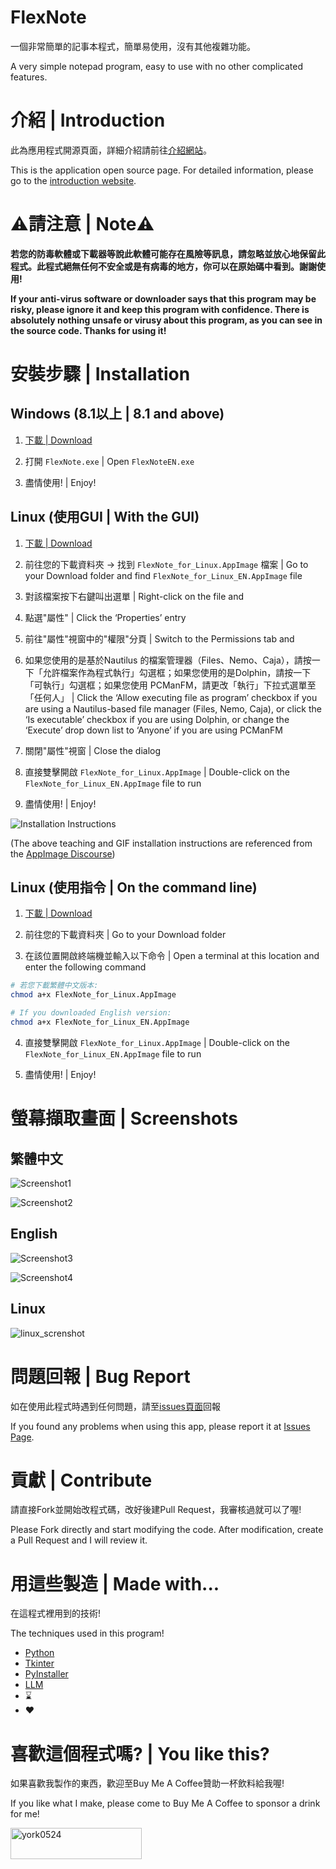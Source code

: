 # FlexNote
一個非常簡單的記事本程式，簡單易使用，沒有其他複雜功能。

A very simple notepad program, easy to use with no other complicated features. 

# 介紹 | Introduction
此為應用程式開源頁面，詳細介紹請前往[介紹網站](https://york9675.github.io/flexnote/)。

This is the application open source page. For detailed information, please go to the [introduction website](https://york9675.github.io/flexnote/english).

# ⚠️請注意 | Note⚠️

**若您的防毒軟體或下載器等說此軟體可能存在風險等訊息，請忽略並放心地保留此程式。此程式絕無任何不安全或是有病毒的地方，你可以在原始碼中看到。謝謝使用!**

**If your anti-virus software or downloader says that this program may be risky, please ignore it and keep this program with confidence. There is absolutely nothing unsafe or virusy about this program, as you can see in the source code. Thanks for using it!**

# 安裝步驟 | Installation

## Windows (8.1以上 | 8.1 and above)

1. [下載 | Download](https://github.com/york9675/flexnote-app/releases/latest)

2. 打開 `FlexNote.exe` | Open `FlexNoteEN.exe`

3. 盡情使用! | Enjoy!

##  Linux (使用GUI | With the GUI)
1. [下載 | Download](https://github.com/york9675/flexnote-app/releases/latest)

2. 前往您的下載資料夾 -> 找到 `FlexNote_for_Linux.AppImage` 檔案 | Go to your Download folder and find `FlexNote_for_Linux_EN.AppImage` file

3. 對該檔案按下右鍵叫出選單 | Right-click on the file and 

4. 點選"屬性" | Click the ‘Properties’ entry

5. 前往"屬性"視窗中的"權限"分頁 | Switch to the Permissions tab and

6. 如果您使用的是基於Nautilus 的檔案管理器（Files、Nemo、Caja），請按一下「允許檔案作為程式執行」勾選框；如果您使用的是Dolphin，請按一下「可執行」勾選框；如果您使用 PCManFM，請更改「執行」下拉式選單至「任何人」 | Click the ‘Allow executing file as program’ checkbox if you are using a Nautilus-based file manager (Files, Nemo, Caja), or click the ‘Is executable’ checkbox if you are using Dolphin, or change the ‘Execute’ drop down list to ‘Anyone’ if you are using PCManFM

7. 關閉"屬性"視窗 | Close the dialog

8. 直接雙擊開啟 `FlexNote_for_Linux.AppImage` | Double-click on the `FlexNote_for_Linux_EN.AppImage` file to run

9. 盡情使用! | Enjoy!

![Installation Instructions](https://global.discourse-cdn.com/standard10/uploads/appimage/optimized/1X/a4889c5cb8711d6845b58135080787d2f370af35_2_500x500.gif)

(The above teaching and GIF installation instructions are referenced from the [AppImage Discourse](https://discourse.appimage.org/t/how-to-run-an-appimage))

## Linux (使用指令 | On the command line)

1. [下載 | Download](https://github.com/york9675/flexnote-app/releases/latest)

2. 前往您的下載資料夾 | Go to your Download folder

3. 在該位置開啟終端機並輸入以下命令 | Open a terminal at this location and enter the following command

```bash
# 若您下載繁體中文版本:
chmod a+x FlexNote_for_Linux.AppImage
```

```bash
# If you downloaded English version:
chmod a+x FlexNote_for_Linux_EN.AppImage
```

4. 直接雙擊開啟 `FlexNote_for_Linux.AppImage` | Double-click on the `FlexNote_for_Linux_EN.AppImage` file to run

5. 盡情使用! | Enjoy!

# 螢幕擷取畫面 | Screenshots

## 繁體中文
![Screenshot1](https://york9675.github.io/flexnote/screenshot.png)

![Screenshot2](https://york9675.github.io/flexnote/feature1.png)

## English
![Screenshot3](https://york9675.github.io/flexnote/screenshot_en.png)

![Screenshot4](https://york9675.github.io/flexnote/feature1_en.png)

## Linux
![linux_screnshot](https://github.com/york9675/flexnote-app/assets/84720688/73c98632-a373-4f4c-a258-a66e02bf2408)

# 問題回報 | Bug Report
如在使用此程式時遇到任何問題，請至[issues頁面](https://github.com/york9675/flexnote-app/issues)回報

If you found any problems when using this app, please report it at [Issues Page](https://github.com/york9675/flexnote-app/issues).

# 貢獻 | Contribute
請直接Fork並開始改程式碼，改好後建Pull Request，我審核過就可以了喔!

Please Fork directly and start modifying the code. After modification, create a Pull Request and I will review it.

# 用這些製造 | Made with...
在這程式裡用到的技術!

The techniques used in this program!

*   [Python](https://www.python.org/)
*   [Tkinter](https://docs.python.org/3/library/tkinter.html)
*   [PyInstaller](https://pyinstaller.org/)
*   [LLM](https://chat.openai.com/)
*   ⌛
*   ❤️

# 喜歡這個程式嗎? | You like this?
如果喜歡我製作的東西，歡迎至Buy Me A Coffee贊助一杯飲料給我喔!

If you like what I make, please come to Buy Me A Coffee to sponsor a drink for me!

<p><a href="https://www.buymeacoffee.com/york0524"><img align="left" src="https://cdn.buymeacoffee.com/buttons/v2/default-yellow.png" height="50" width="210" alt="york0524"></a></p>

